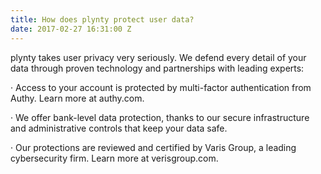 ```yaml
---
title: How does plynty protect user data?
date: 2017-02-27 16:31:00 Z
---
```


plynty takes user privacy very seriously. We defend every detail of your data through proven technology and partnerships with leading experts:

· Access to your account is protected by multi-factor authentication from Authy. Learn more at authy.com.

· We offer bank-level data protection, thanks to our secure infrastructure and administrative controls that keep your data safe.

· Our protections are reviewed and certified by Varis Group, a leading cybersecurity firm. Learn more at verisgroup.com.